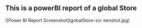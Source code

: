 ## This is a powerBI report of a global Store

![Power BI Report Screenshot](gobalStore-scr eenshot.jpg)
